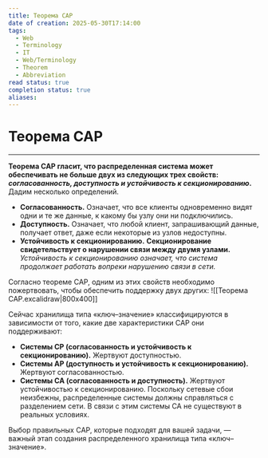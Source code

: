 ```yaml
---
title: Теорема CAP
date of creation: 2025-05-30T17:14:00
tags:
  - Web
  - Terminology
  - IT
  - Web/Terminology
  - Theorem
  - Abbreviation
read status: true
completion status: true
aliases:
---
```

# Теорема CAP
---

**Теорема CAP гласит, что распределенная система может обеспечивать не больше двух из следующих трех свойств: *согласованность, доступность и устойчивость к секционированию*.** Дадим несколько определений.

- **Согласованность.** Означает, что все клиенты одновременно видят одни и те же данные, к какому бы узлу они ни подключились.
- **Доступность.** Означает, что любой клиент, запрашивающий данные, получает ответ, даже если некоторые из узлов недоступны.
- **Устойчивость к секционированию.** **Секционирование свидетельствует о нарушении связи между двумя узлами.** *Устойчивость к секционированию означает, что система продолжает работать вопреки нарушению связи в сети.*

Согласно теореме CAP, одним из этих свойств необходимо пожертвовать, чтобы обеспечить поддержку двух других: ![[Теорема CAP.excalidraw|800x400]]

Сейчас хранилища типа «ключ–значение» классифицируются в зависимости от того, какие две характеристики CAP они поддерживают:

- **Системы CP (согласованность и устойчивость к секционированию).** Жертвуют доступностью.
- **Системы AP (доступность и устойчивость к секционированию).** Жертвуют согласованностью.
- **Системы CA (согласованность и доступность).** Жертвуют устойчивостью к секционированию. Поскольку сетевые сбои неизбежны, распределенные системы должны справляться с разделением сети. В связи с этим системы CA не существуют в реальных условиях.

Выбор правильных CAP, которые подходят для вашей задачи, — важный этап создания распределенного хранилища типа «ключ–значение».
